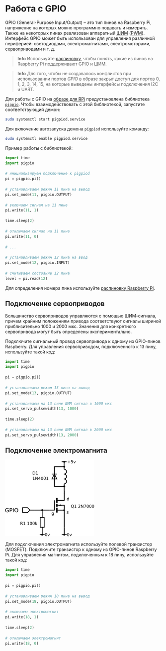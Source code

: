 # Работа с GPIO

GPIO (General-Purpose Input/Output) – это тип пинов на Raspberry Pi, напряжение на которых можно программно подавать и измерять. Также на некоторых пинах реализован аппаратный <abbr title="Широтно-импульсная модуляция">ШИМ</abbr> (<abbr title="Pulse-width modulation">PWM</abbr>). Интерфейс GPIO может быть использован для управления различной периферией: светодиодами, электромагнитами, электромоторами, сервоприводами и т. д.

> **Info** Используйте [распиновку](https://pinout.xyz), чтобы понять, какие из пинов на Raspberry Pi поддерживают GPIO и ШИМ.

<!---->

> **Info** Для того, чтобы не создавалось конфликтов при использовании портов *GPIO* в образе закрыт доступ для портов 0, 1, 2, 3, 14, 15, на которые выведены интерфейсы подключения I2C и UART.

Для работы с GPIO на [образе для RPi](image.md) предустановлена библиотека [`pigpio`](http://abyz.me.uk/rpi/pigpio/). Чтобы взаимодействовать с этой библиотекой, запустите соответствующий демон:

```bash
sudo systemctl start pigpiod.service
```

Для включение автозапуска демона `pigpiod` используйте команду:

```bash
sudo systemctl enable pigpiod.service
```

Пример работы с библиотекой:

```python
import time
import pigpio

# инициализируем подключение к pigpiod
pi = pigpio.pi()

# устанавливаем режим 11 пина на вывод
pi.set_mode(11, pigpio.OUTPUT)

# включаем сигнал на 11 пине
pi.write(11, 1)

time.sleep(2)

# отключаем сигнал на 11 пине
pi.write(11, 0)

# ...

# устанавливаем режим 12 пина на ввод
pi.set_mode(12, pigpio.INPUT)

# считываем состояние 12 пина
level = pi.read(12)
```

Для определения номера пина используйте [распиновку Raspberry Pi](https://pinout.xyz).

## Подключение сервоприводов

Большинство сервоприводов управляются с помощью ШИМ-сигнала, причем крайним положениям привода соответствуют сигналы шириной приблизительно 1000 и 2000 мкс. Значения для конкретного сервопривода могут быть определены экспериментально.

Подключите сигнальный провод сервопривода к одному из GPIO-пинов Raspberry. Для управления сервоприводом, подключенного к 13 пину, используйте такой код:

```python
import time
import pigpio

pi = pigpio.pi()

# устанавливаем режим 13 пина на вывод
pi.set_mode(13, pigpio.OUTPUT)

# устанавливаем на 13 пине ШИМ сигнал в 1000 мкс
pi.set_servo_pulsewidth(13, 1000)

time.sleep(2)

# устанавливаем на 13 пине ШИМ сигнал в 2000 мкс
pi.set_servo_pulsewidth(13, 2000)
```

## Подключение электромагнита

![GPIO Mosfet Magnet Connection](../assets/gpio_mosfet_magnet.png)

Для подключения электромагнита используйте полевой транзистор (MOSFET). Подключите транзистор к одному из GPIO-пинов Raspberry Pi. Для управления магнитом, подключенным к 18 пину, используйте такой код:

```python
import time
import pigpio

pi = pigpio.pi()

# устанавливаем режим 18 пина на вывод
pi.set_mode(18, pigpio.OUTPUT)

# включаем электромагнит
pi.write(18, 1)

time.sleep(2)

# отключаем электромагнит
pi.write(18, 0)
```
